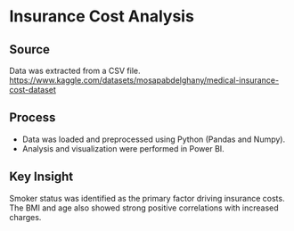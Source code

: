 # Insurance Cost Analysis

## Source
Data was extracted from a CSV file.
https://www.kaggle.com/datasets/mosapabdelghany/medical-insurance-cost-dataset

## Process
- Data was loaded and preprocessed using Python (Pandas and Numpy).
- Analysis and visualization were performed in Power BI.

## Key Insight
Smoker status was identified as the primary factor driving insurance costs.
The BMI and age also showed strong positive correlations with increased charges.
